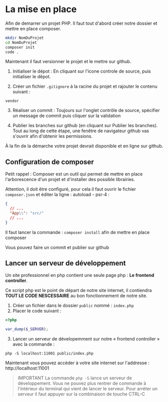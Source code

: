 # La mise en place

Afin de demarrer un projet PHP. Il faut tout d'abord créer notre dossier
et mettre en place composer.

```bash
mkdir NomDuProjet
cd NomDuProjet
composer init
code .
```

Maintenant il faut versionner le projet et le mettre sur github.

1. Initialiser le dépot : En cliquant sur l'icone controle de source,
   puis initialiser le dêpot.

2. Créer un fichier `.gitignore` à la racine du projet et rajouter le contenu
   suivant :

```
vendor
```

3. Réaliser un commit : Toujours sur l'onglet contrôle de source, spécifier
   un message de commit puis cliquer sur la validation

4. Publier les branches sur github (en cliquant sur Publier les branches). Tout au long
   de cette étape, une fenêtre de navigateur github vas s'ouvrir afin d'obtenir les permissions.

À la fin de la démarche votre projet devrait disponible et en ligne sur github.

## Configuration de composer

Petit rappel : Composer est un outil qui permet de mettre en place l'arborescence
d'un projet et d'installer des possible librairies.

Attention, il doit être configuré, pour cela il faut ouvrir le fichier `composer.json`
et éditer la ligne : autoload - psr-4 :

```json
{
  // ...
  "App\\": "src/"
  // ...
}
```

Il faut lancer la commande : `composer install` afin de mettre en place
composer

Vous pouvez faire un commit et publier sur github

## Lancer un serveur de développement

Un site professionnel en php contient une seule page php : **Le frontend controller**.

Ce script php est le point de départ de notre site internet, il contiendra **TOUT LE CODE
NESCESSAIRE** au bon fonctionnement de notre site.

1. Créer un fichier dans le dossier `public` nommé : `index.php`
2. Placer le code suivant :

```php
<?php

var_dump($_SERVER);
```

3. Lancer un serveur de dévelopemment sur notre « frontend controller » avec la commande :

```
php -S localhost:11001 public/index.php
```

Maintenant vous pouvez accéder à votre site internet sur l'addresse : http://localhost:11001

> IMPORTANT
> La commande `php -S` lance un serveur de développement. Vous ne pouvez plus rentrer de commande à l'intérieur du terminal qui vient de lancer le serveur. Pour arréter un serveur il faut appuyer sur la combinaison de touche CTRL-C
